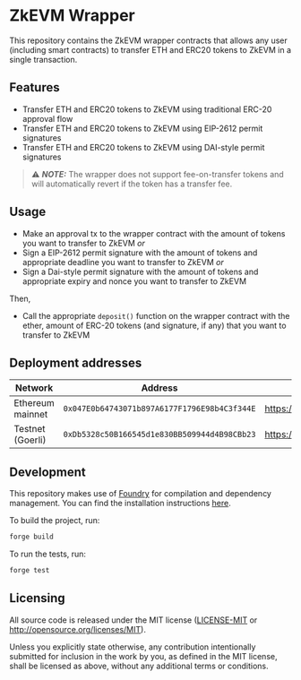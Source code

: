 # ZkEVM Wrapper
This repository contains the ZkEVM wrapper contracts that allows any user (including smart contracts) to transfer ETH and
ERC20 tokens to ZkEVM in a single transaction.

## Features
* Transfer ETH and ERC20 tokens to ZkEVM using traditional ERC-20 approval flow
* Transfer ETH and ERC20 tokens to ZkEVM using EIP-2612 permit signatures
* Transfer ETH and ERC20 tokens to ZkEVM using DAI-style permit signatures
> ⚠️ **_NOTE:_**  The wrapper does not support fee-on-transfer tokens and will automatically revert if the token has a transfer fee.

## Usage
* Make an approval tx to the wrapper contract with the amount of tokens you want to transfer to ZkEVM
*or*
* Sign a EIP-2612 permit signature with the amount of tokens and appropriate deadline you want to transfer to ZkEVM
*or*
* Sign a Dai-style permit signature with the amount of tokens and appropriate expiry and nonce you want to transfer to ZkEVM

Then,
* Call the appropriate `deposit()` function on the wrapper contract with the ether, amount of ERC-20 tokens (and signature, if any) that you want to transfer to ZkEVM

## Deployment addresses
| Network | Address | Etherscan link |
| ------- | ------- | -------------- |
| Ethereum mainnet | `0x047E0b64743071b897A6177F1796E98b4C3f344E` | https://etherscan.io/address/0x047e0b64743071b897a6177f1796e98b4c3f344e |
| Testnet (Goerli) | `0xDb5328c50B166545d1e830BB509944d4B98CBb23` | https://goerli.etherscan.io/address/0xDb5328c50B166545d1e830BB509944d4B98CBb23 |

## Development
This repository makes use of [Foundry](https://github.com/foundry-rs/foundry) for compilation and dependency management. You can find the installation instructions [here](https://book.getfoundry.sh/getting-started/installation).

To build the project, run:
```bash
forge build
```
To run the tests, run:
```bash
forge test
```
## Licensing
All source code is released under the MIT license ([LICENSE-MIT](LICENSE-MIT) or http://opensource.org/licenses/MIT).

Unless you explicitly state otherwise, any contribution intentionally submitted for inclusion in the work by you, as defined in the MIT license, shall be licensed as above, without any additional terms or conditions.
